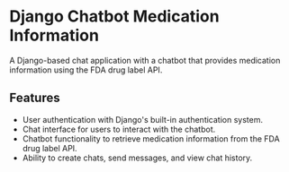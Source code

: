 # Django Chatbot Medication Information

A Django-based chat application with a chatbot that provides medication information using the FDA drug label API.

## Features

- User authentication with Django's built-in authentication system.
- Chat interface for users to interact with the chatbot.
- Chatbot functionality to retrieve medication information from the FDA drug label API.
- Ability to create chats, send messages, and view chat history.
